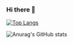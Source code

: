 ### Hi there 👋
[![Top Langs](https://github-readme-stats.vercel.app/api/top-langs/?username=razejb&layout=donut-vertical)](https://github.com/anuraghazra/github-readme-stats)

![Anurag's GitHub stats](https://github-readme-stats.vercel.app/api?username=razejb&show_icons=true&theme=radical)

